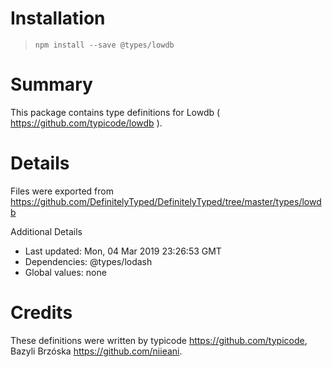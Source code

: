 # Installation
> `npm install --save @types/lowdb`

# Summary
This package contains type definitions for Lowdb ( https://github.com/typicode/lowdb ).

# Details
Files were exported from https://github.com/DefinitelyTyped/DefinitelyTyped/tree/master/types/lowdb

Additional Details
 * Last updated: Mon, 04 Mar 2019 23:26:53 GMT
 * Dependencies: @types/lodash
 * Global values: none

# Credits
These definitions were written by typicode <https://github.com/typicode>, Bazyli Brzóska <https://github.com/niieani>.

